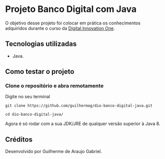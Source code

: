 # Projeto Banco Digital com Java

O objetivo desse projeto foi colocar em prática os conhecimentos adquiridos durante o curso da [Digital Innovation One](https://www.dio.me/).

## Tecnologias utilizadas

- Java.

## Como testar o projeto

### Clone o repositório e abra remotamente

Digite no seu terminal

``
git clone https://github.com/guilhermag/dio-banco-digital-java.git
``

``
cd dio-banco-digital-java/
``

Agora é só rodar com a sua JDK/JRE de qualquer versão superior à Java 8.


## Créditos

Desenvolvido por Guilherme de Araujo Gabriel.